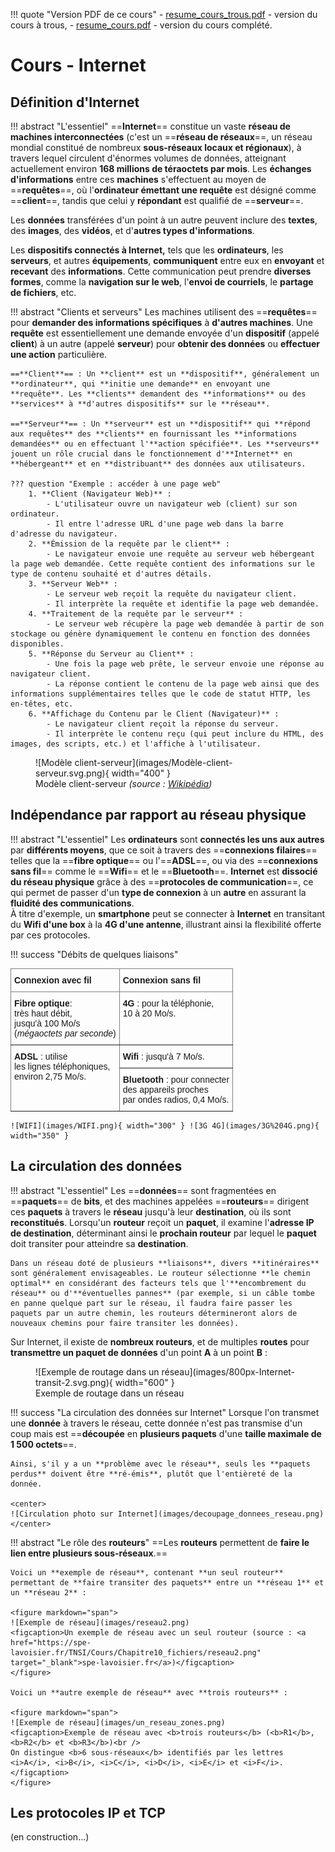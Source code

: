 !!! quote "Version PDF de ce cours"
    - [resume_cours_trous.pdf](documents/resume_cours_trous.pdf) - version du cours à trous,
    - [resume_cours.pdf](documents/resume_cours.pdf) - version du cours complété.

# Cours - Internet

## Définition d'Internet

!!! abstract "L'essentiel"
    ==**Internet**== constitue un vaste **réseau de machines interconnectées** (c'est un ==**réseau de réseaux**==, un réseau mondial constitué de nombreux **sous-réseaux locaux et régionaux**), à travers lequel circulent d'énormes volumes de données, atteignant actuellement environ **168 millions de téraoctets par mois**. Les **échanges d'informations** entre ces **machines** s'effectuent au moyen de ==**requêtes**==, où l'**ordinateur émettant une requête** est désigné comme ==**client**==, tandis que celui y **répondant** est qualifié de ==**serveur**==.

Les **données** transférées d'un point à un autre peuvent inclure des **textes**, des **images**, des **vidéos**, et d'**autres types d'informations**.

Les **dispositifs connectés à Internet,** tels que les **ordinateurs**, les **serveurs**, et autres **équipements**, **communiquent** entre eux en **envoyant** et **recevant** des **informations**. Cette communication peut prendre **diverses formes**, comme la **navigation sur le web**, l'**envoi de courriels**, le **partage de fichiers**, etc.

!!! abstract "Clients et serveurs"
    Les machines utilisent des ==**requêtes**== pour **demander des informations spécifiques** à **d'autres machines**. Une **requête** est essentiellement une demande envoyée d'un **dispositif** (appelé **client**) à un autre (appelé **serveur**) pour **obtenir des données** ou **effectuer une action** particulière.

    ==**Client**== : Un **client** est un **dispositif**, généralement un **ordinateur**, qui **initie une demande** en envoyant une **requête**. Les **clients** demandent des **informations** ou des **services** à **d'autres dispositifs** sur le **réseau**.

    ==**Serveur**== : Un **serveur** est un **dispositif** qui **répond aux requêtes** des **clients** en fournissant les **informations demandées** ou en effectuant l'**action spécifiée**. Les **serveurs** jouent un rôle crucial dans le fonctionnement d'**Internet** en **hébergeant** et en **distribuant** des données aux utilisateurs.

    ??? question "Exemple : accéder à une page web"
        1. **Client (Navigateur Web)** :
            - L'utilisateur ouvre un navigateur web (client) sur son ordinateur.
            - Il entre l'adresse URL d'une page web dans la barre d'adresse du navigateur.
        2. **Émission de la requête par le client** :
            - Le navigateur envoie une requête au serveur web hébergeant la page web demandée. Cette requête contient des informations sur le type de contenu souhaité et d'autres détails.
        3. **Serveur Web** :
            - Le serveur web reçoit la requête du navigateur client.
            - Il interprète la requête et identifie la page web demandée.
        4. **Traitement de la requête par le serveur** :
            - Le serveur web récupère la page web demandée à partir de son stockage ou génère dynamiquement le contenu en fonction des données disponibles.
        5. **Réponse du Serveur au Client** :
            - Une fois la page web prête, le serveur envoie une réponse au navigateur client.
            - La réponse contient le contenu de la page web ainsi que des informations supplémentaires telles que le code de statut HTTP, les en-têtes, etc.
        6. **Affichage du Contenu par le Client (Navigateur)** :
            - Le navigateur client reçoit la réponse du serveur.
            - Il interprète le contenu reçu (qui peut inclure du HTML, des images, des scripts, etc.) et l'affiche à l'utilisateur.

<figure markdown="span">
  ![Modèle client-serveur](images/Modèle-client-serveur.svg.png){ width="400" }
  <figcaption>Modèle client-serveur <i>(source : <a href="https://fr.wikipedia.org/wiki/Client-serveur" target="_blank">Wikipédia</a>)</i></figcaption>
</figure>

## Indépendance par rapport au réseau physique

!!! abstract "L'essentiel"
    Les **ordinateurs** sont **connectés les uns aux autres** par **différents moyens**, que ce soit à travers des ==**connexions filaires**== telles que la ==**fibre optique**== ou l'==**ADSL**==, ou via des ==**connexions sans fil**== comme le ==**Wifi**== et le ==**Bluetooth**==. **Internet** est **dissocié du réseau physique** grâce à des ==**protocoles de communication**==, ce qui permet de passer d'un **type de connexion** à un **autre** en assurant la **fluidité des communications**.  
    À titre d'exemple, un **smartphone** peut se connecter à **Internet** en transitant du **Wifi d'une box** à la **4G d'une antenne**, illustrant ainsi la flexibilité offerte par ces protocoles.

!!! success "Débits de quelques liaisons"
    <style type="text/css">
    .tg  {border-collapse:collapse;border-spacing:0;}
    .tg td{border-color:black;border-style:solid;border-width:1px;font-family:Arial, sans-serif;font-size:14px;
    overflow:hidden;padding:10px 5px;word-break:normal;}
    .tg th{border-color:black;border-style:solid;border-width:1px;font-family:Arial, sans-serif;font-size:14px;
    font-weight:normal;overflow:hidden;padding:10px 5px;word-break:normal;}
    .tg .tg-fymr{border-color:inherit;font-weight:bold;text-align:left;vertical-align:top}
    .tg .tg-0pky{border-color:inherit;text-align:left;vertical-align:top}
    </style>
    <center>
    <table class="tg">
    <thead>
    <tr>
        <th class="tg-fymr">Connexion avec fil</th>
        <th class="tg-fymr">Connexion sans fil</th>
    </tr>
    </thead>
    <tbody>
    <tr>
        <td class="tg-0pky"><span style="font-weight:bold">Fibre optique</span>:<br>très haut débit, <br>jusqu'à 100 Mo/s <br>(<i>mégaoctets par seconde</i>)</td>
        <td class="tg-0pky"><span style="font-weight:bold">4G</span> : pour la téléphonie,<br>10 à 20 Mo/s.<br></td>
    </tr>
    <tr>
        <td class="tg-0pky" rowspan="2"><span style="font-weight:bold">ADSL</span> : utilise <br>les lignes téléphoniques,<br>environ 2,75 Mo/s.</td>
        <td class="tg-0pky"><span style="font-weight:bold">Wifi</span> : jusqu'à 7 Mo/s.</td>
    </tr>
    <tr>
        <td class="tg-0pky"><span style="font-weight:bold">Bluetooth</span> : pour connecter<br>des appareils proches<br>par ondes radios, 0,4 Mo/s.</td>
    </tr>
    </tbody>
    </table>
    </center>

    ![WIFI](images/WIFI.png){ width="300" } ![3G 4G](images/3G%204G.png){ width="350" }

## La circulation des données

!!! abstract "L'essentiel"
    Les ==**données**== sont fragmentées en ==**paquets**== de **bits**, et des machines appelées ==**routeurs**== dirigent ces **paquets** à travers le **réseau** jusqu'à leur **destination**, où ils sont **reconstitués**. Lorsqu'un **routeur** reçoit un **paquet**, il examine l'**adresse IP de destination**, déterminant ainsi le **prochain routeur** par lequel le **paquet** doit transiter pour atteindre sa **destination**.
    
    Dans un réseau doté de plusieurs **liaisons**, divers **itinéraires** sont généralement envisageables. Le routeur sélectionne **le chemin optimal** en considérant des facteurs tels que l'**encombrement du réseau** ou d'**éventuelles pannes** (par exemple, si un câble tombe en panne quelque part sur le réseau, il faudra faire passer les paquets par un autre chemin, les routeurs détermineront alors de nouveaux chemins pour faire transiter les données).

Sur Internet, il existe de **nombreux routeurs**, et de multiples **routes** pour **transmettre un paquet de données** d'un point **A** à un point **B** :

<figure markdown="span">
  ![Exemple de routage dans un réseau](images/800px-Internet-transit-2.svg.png){ width="600" }
  <figcaption>Exemple de routage dans un réseau</figcaption>
</figure>

!!! success "La circulation des données sur Internet"
    Lorsque l'on transmet une **donnée** à travers le réseau, cette donnée n'est pas transmise d'un coup mais est ==**découpée** en **plusieurs paquets** d'une **taille maximale de 1 500 octets**==.

    Ainsi, s'il y a un **problème avec le réseau**, seuls les **paquets perdus** doivent être **ré-émis**, plutôt que l'entièreté de la donnée.

    <center>
    ![Circulation photo sur Internet](images/decoupage_donnees_reseau.png)
    </center>

!!! abstract "Le rôle des **routeurs**"
    ==Les **routeurs** permettent de **faire le lien entre plusieurs sous-réseaux**.==

    Voici un **exemple de réseau**, contenant **un seul routeur** permettant de **faire transiter des paquets** entre un **réseau 1** et un **réseau 2** :

    <figure markdown="span">
    ![Exemple de réseau](images/reseau2.png)
    <figcaption>Un exemple de réseau avec un seul routeur (source : <a href="https://spe-lavoisier.fr/TNSI/Cours/Chapitre10_fichiers/reseau2.png" target="_blank">spe-lavoisier.fr</a>)</figcaption>
    </figure>

    Voici un **autre exemple de réseau** avec **trois routeurs** :

    <figure markdown="span">
    ![Exemple de réseau](images/un_reseau_zones.png)
    <figcaption>Exemple de réseau avec <b>trois routeurs</b> (<b>R1</b>, <b>R2</b> et <b>R3</b>)<br />
    On distingue <b>6 sous-réseaux</b> identifiés par les lettres <i>A</i>, <i>B</i>, <i>C</i>, <i>D</i>, <i>E</i> et <i>F</i>.</figcaption>
    </figure>

## Les protocoles IP et TCP

(en construction...)